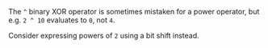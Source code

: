 The `^` binary XOR operator is sometimes mistaken for a power operator, but e.g.
`2 ^ 10` evaluates to `0`, not `4`.

Consider expressing powers of `2` using a bit shift instead.
